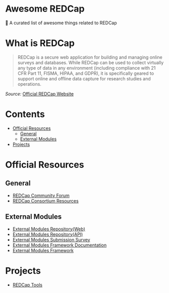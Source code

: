 # Awesome REDCap
🎉 A curated list of awesome things related to REDCap

# What is REDCap

> REDCap is a secure web application for building and managing online surveys and databases. While REDCap can be used to collect virtually any type of data in any environment (including compliance with 21 CFR Part 11, FISMA, HIPAA, and GDPR), it is specifically geared to support online and offline data capture for research studies and operations.

_Source:_ [Official REDCap Website](https://projectredcap.org/)

# Contents <!-- omit in toc -->
<!-- TOC -->
- [Official Resources](#official-resources)
  - [General](#general)
  - [External Modules](#external-modules)
- [Projects](#projects)

<!-- /TOC -->

# Official Resources
## General
- [REDCap Community Forum](https://community.projectredcap.org/)
- [REDCap Consortium Resources](https://redcap.vanderbilt.edu/community/post.php?id=26)

## External Modules
- [External Modules Repository(Web)](https://redcap.vanderbilt.edu/consortium/modules/)
- [External Modules Repository(API)](https://redcap.vanderbilt.edu/consortium/modules/api/)
- [External Modules Submission Survey](https://redcap.vanderbilt.edu/surveys/?s=X83KEHJ7EA)
- [External Modules Framework Documentation](https://github.com/vanderbilt-redcap/external-module-framework-docs)
- [External Modules Framework](https://github.com/vanderbilt-redcap/external-module-framework)

# Projects
- [REDCap Tools](https://github.com/redcap-tools)

